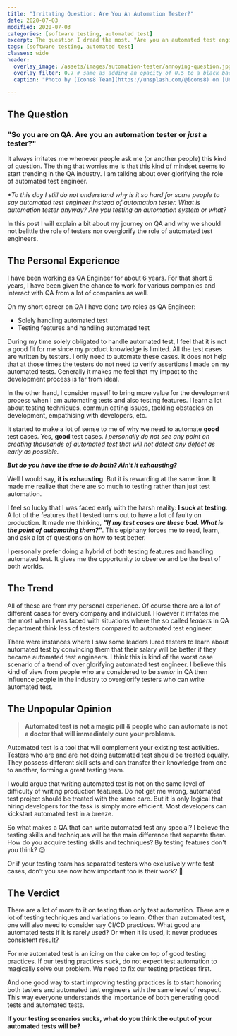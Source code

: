```yaml
---
title: "Irritating Question: Are You An Automation Tester?"
date: 2020-07-03
modified: 2020-07-03
categories: [software testing, automated test]
excerpt: The question I dread the most. "Are you an automated test engineer or _just_ a tester?" Who are you to say testing a feature thoroughly is not as valuable as automating tests?
tags: [software testing, automated test]
classes: wide
header:
  overlay_image: /assets/images/automation-tester/annoying-question.jpg
  overlay_filter: 0.7 # same as adding an opacity of 0.5 to a black background
  caption: "Photo by [Icons8 Team](https://unsplash.com/@icons8) on [Unsplash](https://unsplash.com)"

---
```


## The Question
### "So you are on QA. Are you an automation tester or _just_ a tester?" 


It always irritates me whenever people ask me (or another people) this kind of question. The thing that worries me is that this kind of mindset seems to start trending in the QA industry. I am talking about over glorifying the role of automated test engineer. 

_*To this day I still do not understand why is it so hard for some people to say automated test engineer instead of automation tester.  What is automation tester anyway? Are you testing an automation system or what?_

In this post I will explain a bit about my journey on QA and why we should not belittle the role of testers nor overglorify the role of automated test engineers.

## The Personal Experience
I have been working as QA Engineer for about 6 years. For that short 6 years, I have been given the chance to work for various companies and interact with QA from a lot of companies as well.

On my short career on QA I have done two roles as QA Engineer:

- Solely handling automated test
- Testing features and handling automated test

During my time solely obligated to handle automated test, I feel that it is not a good fit for me since my product knowledge is limited. All the test cases are written by testers. I only need to automate these cases. It does not help that at those times the testers do not need to verify assertions I made on my automated tests. Generally it makes me feel that my impact to the development process is far from ideal.

In the other hand, I consider myself to bring more value for the development process when I am automating tests and also testing features. I learn a lot about testing techniques, communicating issues, tackling obstacles on development, empathising with developers, etc. 

It started to make a lot of sense to me of why we need to automate **good** test cases. Yes, **good** test cases. _I personally do not see any point on creating thousands of automated test that will not detect any defect as early as possible._

**_But do you have the time to do both? Ain't it exhausting?_**

Well I would say, **it is exhausting**. But it is rewarding at the same time. It made me realize that there are so much to testing rather than just test automation.

I feel so lucky that I was faced early with the harsh reality: **I  suck at testing**. A lot of the features that I tested turns out to have a lot of faulty on production. It made me thinking, **_"If my test cases are these bad. What is the point of automating them?"_**. This epiphany forces me to read, learn, and ask a lot of questions on how to test better.

I personally prefer doing a hybrid of both testing features and handling automated test. It gives me the opportunity to observe and be the best of both worlds.

## The Trend
All of these are from my personal experience. Of course there are a lot of different cases for every company and individual. However it irritates me the most when I was faced with situations where the so called _leaders_ in QA department think less of testers compared to automated test engineer.

There were instances where I saw some leaders lured testers to learn about automated test by convincing them that their salary will be better if they became automated test engineers. I think this is kind of the worst case scenario of a trend of over glorifying automated test engineer. I believe this kind of view from people who are considered to be _senior_ in QA then influence people in the industry to overglorify testers who can write automated test.

## The Unpopular Opinion

> **Automated test is not a magic pill** 
> **& people who can automate is not a doctor that will immediately cure your problems.**

Automated test is a tool that will complement your existing test activities. Testers who are and are not doing automated test should be treated equally. They possess different skill sets and can transfer their knowledge from one to another, forming a great testing team.

I would argue that writing automated test is not on the same level of difficulty of writing production features. Do not get me wrong, automated test project should be treated with the same care. But it is only logical that hiring developers for the task is simply more efficient. Most developers can kickstart automated test in a breeze.

So what makes a QA that can write automated test any special? I believe the testing skills and techniques will be the main difference that separate them. How do you acquire testing skills and techniques? By testing features don't you think? 😉

Or if your testing team has separated testers who exclusively write test cases, don't you see now how important too is their work?  👀

## The Verdict
There are a lot of more to it on testing than only test automation. There are a lot of testing techniques and variations to learn. Other than automated test, one will also need to consider say CI/CD practices. What good are automated tests if it is rarely used? Or when it is used, it never produces consistent result?

For me automated test is an icing on the cake on top of good testing practices. If our testing practices suck, do not expect test automation to magically solve our problem. We need to fix our testing practices first.

And one good way to start improving testing practices is to start honoring both testers and automated test engineers with the same level of respect. This way everyone understands the importance of both generating good tests and automated tests.

**If your testing scenarios sucks, what do you think the output of your automated tests will be?**